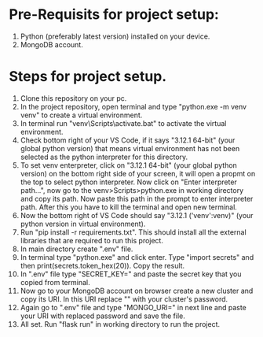 # Pre-Requisits for project setup:
1. Python (preferably latest version) installed on your device.
2. MongoDB account.

# Steps for project setup.
1. Clone this repository on your pc.
2. In the project repository, open terminal and type "python.exe -m venv venv" to create a virtual environment.
3. In terminal run "venv\Scripts\activate.bat" to activate the virtual environment.
4. Check bottom right of your VS Code, if it says "3.12.1 64-bit" (your global python version) that means virtual environment has not been selected as the python interpreter for this directory.
5. To set venv enterpreter, click on "3.12.1 64-bit" (your global python version) on the bottom right side of your screen, it will open a propmt on the top to select python interpreter. Now click on "Enter interpreter path...", now go to the venv>Scripts>python.exe in working directory and copy its path. Now paste this path in the prompt to enter interpreter path. After this you have to kill the terminal and open new terminal.
6. Now the bottom right of VS Code should say "3.12.1 ('venv':venv)" (your python version in virtual environment).
7. Run "pip install -r requirements.txt". This should install all the external libraries that are required to run this project.
8. In main directory create ".env" file.
9. In terminal type "python.exe" and click enter. Type "import secrets" and then print(secrets.token_hex(20)). Copy the result.
10. In ".env" file type "SECRET_KEY=" and paste the secret key that you copied from terminal.
11. Now go to your MongoDB account on browser create a new cluster and copy its URI. In this URI replace "<password>" with your cluster's password.
12. Again go to ".env" file and type "MONGO_URI=" in next line and paste your URI with replaced password and save the file.
13. All set. Run "flask run" in working directory to run the project.
